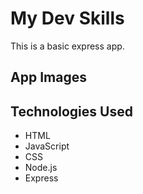 # My Dev Skills

This is a basic express app.

## App Images
<!-- 
ScreenShots
![Start Screenshot](./imgs/img1-start.png)
![Play Screenshot](./imgs/img2-play.png)
![Win Screenshot](./imgs/img3-win.png)
![LoseScreenshot](./imgs/img4-lose.png) -->


## Technologies Used

* HTML
* JavaScript
* CSS
* Node.js
* Express

